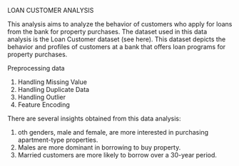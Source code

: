 LOAN CUSTOMER ANALYSIS

This analysis aims to analyze the behavior of customers who apply for loans from the bank for property purchases. The dataset used in this data analysis is the Loan Customer dataset (see here). This dataset depicts the behavior and profiles of customers at a bank that offers loan programs for property purchases. 

Preprocessing data
1. Handling Missing Value
2. Handling Duplicate Data
3. Handling Outlier
4. Feature Encoding

There are several insights obtained from this data analysis:
1. oth genders, male and female, are more interested in purchasing apartment-type properties.
2. Males are more dominant in borrowing to buy property.
3. Married customers are more likely to borrow over a 30-year period.
